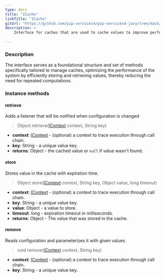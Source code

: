 ```yaml
---
type: docs
title: "ICache"
linkTitle: "ICache"
gitUrl: "https://github.com/pip-services4/pip-services4-java/tree/main/pip-services4-logic-java"
description: >
    Interface for caches that are used to cache values to improve performance.
    
---
```


### Description


The interface serves as a foundational structure and set of methods specifically tailored to manage caches, optimizing the performance of the system by efficiently storing and retrieving values, thereby reducing the need for repeated computations.

### Instance methods

#### retrieve
Adds a listener that will be notified when configuration is changed

> Object retrieve([IContext](../../../components/context/icontext) context, String key)

- **context**: [IContext](../../../components/context/icontext) - (optional) a context to trace execution through call chain.
- **key**: String - a unique value key.
- **returns**: Object - the cached value or <code>null</code> if value wasn't found.


#### store
Stores value in the cache with expiration time.

> Object store([IContext](../../../components/context/icontext) context, String key, Object value, long timeout)

- **context**: [IContext](../../../components/context/icontext) - (optional) a context to trace execution through call chain.
- **key**: String - a unique value key.
- **value**: Object - a value to store.
- **timeout**: long - expiration timeout in milliseconds.
- **returns**: Object - The value that was stored in the cache.

#### remove
Reads configuration and parameterizes it with given values.

> void remove([IContext](../../../components/context/icontext) context, String key)

- **context**: [IContext](../../../components/context/icontext) - (optional) a context to trace execution through call chain.
- **key**: String - a unique value key. 

